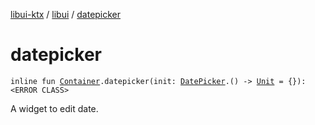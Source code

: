 [libui-ktx](../index.md) / [libui](index.md) / [datepicker](./datepicker.md)

# datepicker

`inline fun `[`Container`](-container/index.md)`.datepicker(init: `[`DatePicker`](-date-picker/index.md)`.() -> `[`Unit`](https://kotlinlang.org/api/latest/jvm/stdlib/kotlin/-unit/index.html)` = {}): <ERROR CLASS>`

A widget to edit date.

